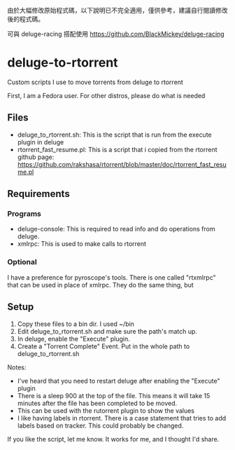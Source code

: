 由於大幅修改原始程式碼，以下說明已不完全適用，僅供參考，建議自行閱讀修改後的程式碼。

可與 deluge-racing 搭配使用
https://github.com/BlackMickey/deluge-racing

# deluge-to-rtorrent
Custom scripts I use to move torrents from deluge to rtorrent

First, I am a Fedora user.  For other distros, please do what is needed

## Files

* deluge_to_rtorrent.sh: This is the script that is run from the execute plugin in deluge
* rtorrent_fast_resume.pl: This is a script that i copied from the rtorrent github page: https://github.com/rakshasa/rtorrent/blob/master/doc/rtorrent_fast_resume.pl

## Requirements

### Programs
* deluge-console: This is required to read info and do operations from deluge.
* xmlrpc: This is used to make calls to rtorrent

### Optional

I have a preference for pyroscope's tools. There is one called "rtxmlrpc" that can be used in place of xmlrpc.  They do the same thing, but


## Setup

1. Copy these files to a bin dir.  I used ~/bin
2. Edit deluge_to_rtorrent.sh and make sure the path's match up.
3. In deluge, enable the "Execute" plugin.
4. Create a "Torrent Complete" Event.  Put in the whole path to deluge_to_rtorrent.sh

Notes:

* I've heard that you need to restart deluge after enabling the "Execute" plugin
* There is a sleep 900 at the top of the file.  This means it will take 15 minutes after the file has been completed to be moved.
* This can be used with the rutorrent plugin to show the values
* I like having labels in rtorrent.  There is a case statement that tries to add labels based on tracker.  This could probably be changed.

If you like the script, let me know.  It works for me, and I thought I'd share.
